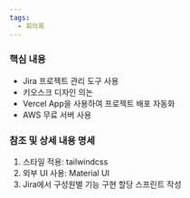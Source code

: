 ```yaml
---
tags:
  - 회의록
---
```

### 핵심 내용
+ Jira 프로젝트 관리 도구 사용
+ 키오스크 디자인 의논
+ Vercel App을 사용하여 프로젝트 배포 자동화
+ AWS 무료 서버 사용

### 참조 및 상세 내용 명세
1. 스타일 적용: tailwindcss
2. 외부 UI 사용: Material UI
3. Jira에서 구성원별 기능 구현 할당 스프린트 작성